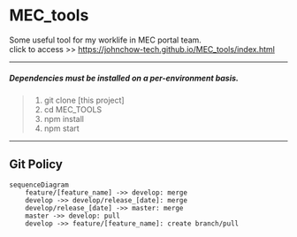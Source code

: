 # MEC_tools
Some useful tool for my worklife in MEC portal team.\
click to access >> https://johnchow-tech.github.io/MEC_tools/index.html

---

##### Dependencies must be installed on a per-environment basis.
>1. git clone [this project]
>2. cd MEC_TOOLS
>3. npm install
>4. npm start

---

## Git Policy
```mermaid
sequenceDiagram
    feature/[feature_name] ->> develop: merge
    develop ->> develop/release_[date]: merge
    develop/release_[date] ->> master: merge
    master ->> develop: pull
    develop ->> feature/[feature_name]: create branch/pull
```
